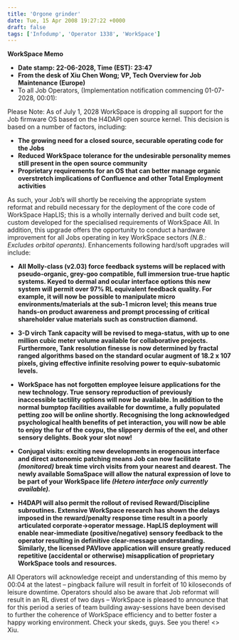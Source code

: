 ```yaml
---
title: 'Orgone grinder'
date: Tue, 15 Apr 2008 19:27:22 +0000
draft: false
tags: ['Infodump', 'Operator 1338', 'WorkSpace']
---
```


**WorkSpace Memo**

*   **Date stamp: 22-06-2028, Time (EST): 23:47**
*   **From the desk of Xiu Chen Wong; VP, Tech Overview for Job Maintenance (Europe)**
*   To all Job Operators, (Implementation notification commencing 01-07-2028, 00:01):

Please Note: As of July 1, 2028 WorkSpace is dropping all support for the Job firmware OS based on the H4DAPI open source kernel. This decision is based on a number of factors, including:

*   **The growing need for a closed source, securable operating code for the Jobs**
*   **Reduced WorkSpace tolerance for the undesirable personality memes still present in the open source community**
*   **Proprietary requirements for an OS that can better manage organic overstretch implications of Confluence and other Total Employment activities**

As such, your Job’s will shortly be receiving the appropriate system reformat and rebuild necessary for the deployment of the core code of WorkSpace HapLIS; this is a wholly internally derived and built code set, custom developed for the specialised requirements of WorkSpace All. In addition, this upgrade offers the opportunity to conduct a hardware improvement for all Jobs operating in key WorkSpace sectors _(N.B.: Excludes orbital operants)._ Enhancements following hard/soft upgrades will include:

*   **All Molly-class (v2.03) force feedback systems will be replaced with pseudo-organic, grey-goo compatible, full immersion true-true haptic systems. Keyed to dermal and ocular interface options this new system will permit over 97% RL equivalent feedback quality. For example, it will now be possible to manipulate micro environments/materials at the sub-1 micron level; this means true hands-on product awareness and prompt processing of critical shareholder value materials such as construction diamond.**

*   **3-D virch Tank capacity will be revised to mega-status, with up to one million cubic meter volume available for collaborative projects. Furthermore, Tank resolution finesse is now determined by fractal ranged algorithms based on the standard ocular augment of 18.2 x 107 pixels, giving effective infinite resolving power to equiv-subatomic levels.**

*   **WorkSpace has not forgotten employee leisure applications for the new technology. True sensory reproduction of previously inaccessible tactility options will now be available. In addition to the normal bumptop facilities available for downtime, a fully populated petting zoo will be online shortly. Recognising the long acknowledged psychological health benefits of pet interaction, you will now be able to enjoy the fur of the coypu, the slippery dermis of the eel, and other sensory delights. Book your slot now!**

*   **Conjugal visits: exciting new developments in erogenous interface and direct autonomic patching means Job can now facilitate _(monitored)_ break time virch visits from your nearest and dearest. The newly available SomaSpace will allow the natural expression of love to be part of your WorkSpace life _(Hetero interface only currently available)._**

*   **H4DAPI will also permit the rollout of revised Reward/Discipline subroutines. Extensive WorkSpace research has shown the delays imposed in the reward/penalty response time result in a poorly articulated corporate->operator message. HapLIS deployment will enable near-immediate (positive/negative) sensory feedback to the operator resulting in definitive clear-message understanding. Similarly, the licensed PAVlove application will ensure greatly reduced repetitive (accidental or otherwise) misapplication of proprietary WorkSpace tools and resources.**

All Operators will acknowledge receipt and understanding of this memo by 00:04 at the latest – pingback failure will result in forfeit of 10 kiloseconds of leisure downtime. Operators should also be aware that Job reformat will result in an RL divest of two days – WorkSpace is pleased to announce that for this period a series of team building away-sessions have been devised to further the coherence of WorkSpace efficiency and to better foster a happy working environment. Check your skeds, guys. See you there! <> Xiu.